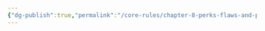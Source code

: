 ```yaml
---
{"dg-publish":true,"permalink":"/core-rules/chapter-8-perks-flaws-and-points/perks-list/trait/dark-vision/"}
---
```


